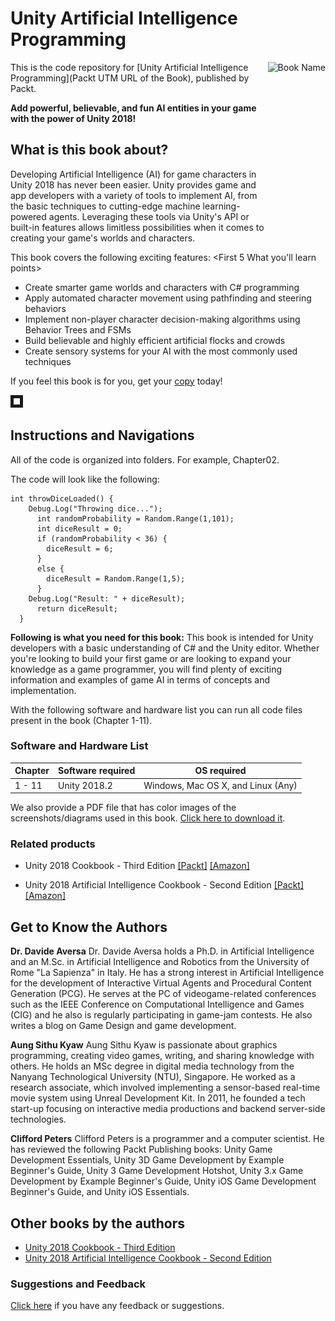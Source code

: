 # Unity Artificial Intelligence Programming

<a href="Packt UTM URL of the Book"><img src="Cover Image URL of the Book" alt="Book Name" height="256px" align="right"></a>

This is the code repository for [Unity Artificial Intelligence Programming](Packt UTM URL of the Book), published by Packt.

**Add powerful, believable, and fun AI entities in your game with the power of Unity 2018!**

## What is this book about?
Developing Artificial Intelligence (AI) for game characters in Unity 2018 has never been easier. Unity provides game and app developers with a variety of tools to implement AI, from the basic techniques to cutting-edge machine learning-powered agents. Leveraging these tools via Unity's API or built-in features allows limitless possibilities when it comes to creating your game's worlds and characters.

This book covers the following exciting features: <First 5 What you'll learn points>
* Create smarter game worlds and characters with C# programming
* Apply automated character movement using pathfinding and steering behaviors
* Implement non-player character decision-making algorithms using Behavior Trees and FSMs
* Build believable and highly efficient artificial flocks and crowds
* Create sensory systems for your AI with the most commonly used techniques

If you feel this book is for you, get your [copy](https://www.amazon.com/dp/1789533910) today!

<a href="https://www.packtpub.com/?utm_source=github&utm_medium=banner&utm_campaign=GitHubBanner"><img src="https://raw.githubusercontent.com/PacktPublishing/GitHub/master/GitHub.png" 
alt="https://www.packtpub.com/" border="5" /></a>


## Instructions and Navigations
All of the code is organized into folders. For example, Chapter02.

The code will look like the following:
```
int throwDiceLoaded() { 
    Debug.Log("Throwing dice..."); 
      int randomProbability = Random.Range(1,101); 
      int diceResult = 0; 
      if (randomProbability < 36) { 
        diceResult = 6; 
      } 
      else { 
        diceResult = Random.Range(1,5); 
      } 
    Debug.Log("Result: " + diceResult); 
      return diceResult; 
  }
```

**Following is what you need for this book:**
This book is intended for Unity developers with a basic understanding of C# and the Unity editor. Whether you're looking to build your first game or are looking to expand your knowledge as a game programmer, you will find plenty of exciting information and examples of game AI in terms of concepts and implementation.

With the following software and hardware list you can run all code files present in the book (Chapter 1-11).

### Software and Hardware List

| Chapter  | Software required                   | OS required                        |
| -------- | ------------------------------------| -----------------------------------|
| 1 - 11   | Unity 2018.2                        | Windows, Mac OS X, and Linux (Any) |



We also provide a PDF file that has color images of the screenshots/diagrams used in this book. [Click here to download it](https://www.packtpub.com/sites/default/files/downloads/9781789533910_ColorImages.pdf).

### Related products <Other books you may enjoy>
* Unity 2018 Cookbook - Third Edition [[Packt]](https://india.packtpub.com/in/game-development/unity-2018-cookbook-third-edition?utm_source=github&utm_medium=repository&utm_campaign=9781788471909) [[Amazon]](https://www.amazon.com/dp/1788471903)

* Unity 2018 Artificial Intelligence Cookbook - Second Edition [[Packt]](https://india.packtpub.com/in/game-development/unity-2018-artificial-intelligence-cookbook-second-edition?utm_source=github&utm_medium=repository&utm_campaign=9781788626170) [[Amazon]](https://www.amazon.com/dp/1788626176)

## Get to Know the Authors
**Dr. Davide Aversa**
Dr. Davide Aversa holds a Ph.D. in Artificial Intelligence and an M.Sc. in Artificial Intelligence and Robotics from the University of Rome "La Sapienza" in Italy. He has a strong interest in Artificial Intelligence for the development of Interactive Virtual Agents and Procedural Content Generation (PCG). He serves at the PC of videogame-related conferences such as the IEEE Conference on Computational Intelligence and Games (CIG) and he also is regularly participating in game-jam contests. He also writes a blog on Game Design and game development.

**Aung Sithu Kyaw**
Aung Sithu Kyaw is passionate about graphics programming, creating video games, writing, and sharing knowledge with others. He holds an MSc degree in digital media technology from the Nanyang Technological University (NTU), Singapore. He worked as a research associate, which involved implementing a sensor-based real-time movie system using Unreal Development Kit. In 2011, he founded a tech start-up focusing on interactive media productions and backend server-side technologies.

**Clifford Peters**
Clifford Peters is a programmer and a computer scientist. He has reviewed the following Packt Publishing books: Unity Game Development Essentials, Unity 3D Game Development by Example Beginner's Guide, Unity 3 Game Development Hotshot, Unity 3.x Game Development by Example Beginner's Guide, Unity iOS Game Development Beginner's Guide, and Unity iOS Essentials.

## Other books by the authors
* [Unity 2018 Cookbook - Third Edition](https://india.packtpub.com/in/game-development/unity-2018-cookbook-third-edition?utm_source=github&utm_medium=repository&utm_campaign=9781788471909)
* [Unity 2018 Artificial Intelligence Cookbook - Second Edition](https://india.packtpub.com/in/game-development/unity-2018-artificial-intelligence-cookbook-second-edition?utm_source=github&utm_medium=repository&utm_campaign=9781788626170)

### Suggestions and Feedback
[Click here](https://docs.google.com/forms/d/e/1FAIpQLSdy7dATC6QmEL81FIUuymZ0Wy9vH1jHkvpY57OiMeKGqib_Ow/viewform) if you have any feedback or suggestions.
